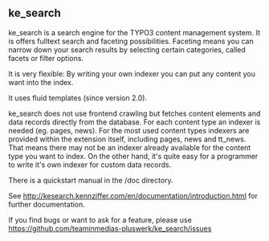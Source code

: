 ke_search
---------

ke_search is a search engine for the TYPO3 content management system. It is offers fulltext search and
faceting possibilities. Faceting means you can narrow down your search results by selecting certain categories,
called facets or filter options.

It is very flexible: By writing your own indexer you can put any content you want into the index.

It uses fluid templates (since version 2.0).

ke_search does not use frontend crawling but fetches content elements and data records directly from the database.
For each content type an indexer is needed (eg. pages, news).
For the most used content types indexers are provided within the extension itself, including pages, news and tt_news.
That means there may not be an indexer
already available for the content type you want to index. On the other hand, it's quite easy for a programmer
to write it's own indexer for custom data records.

There is a quickstart manual in the /doc directory.

See http://kesearch.kennziffer.com/en/documentation/introduction.html for further documentation.

If you find bugs or want to ask for a feature, please use https://github.com/teaminmedias-pluswerk/ke_search/issues 
